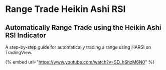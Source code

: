 # Range Trade Heikin Ashi RSI

## Automatically Range Trade using the Heikin Ashi RSI Indicator

A step-by-step guide for automatically trading a range using HARSI on TradingView.

{% embed url="https://www.youtube.com/watch?v=SD_hShzM6N0" %}
